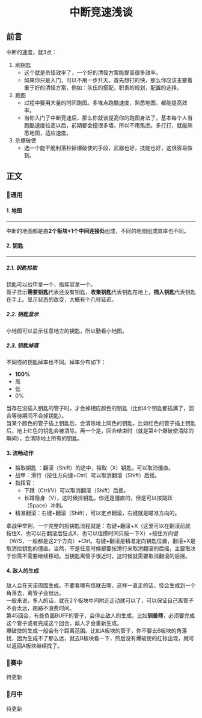 # 		<center>中断竞速浅谈</center>

## 前言

中断的速度，就3点：
1. 刷钥匙
    - 这个就是杀怪效率了，一个好的清怪方案能提高很多效率。
    - 如果你只是入门，可以不用一步升天。首先想打的快，那么你应该主要着重于好的清怪方案，例如：队伍的搭配，职责的规划，配置的选择。
2. 跑图
    - 过程中要用大量的时间跑图。多堆点跑酷速度，熟悉地图，都能提高效率。
    - 当你入门了中断竞速后，那么你就该提高你的跑图身法了。基本每个人当跑酷速度拉高以后，前期都会撞很多墙，所以不用焦虑。多打打，就能熟悉地图，适应速度。
3. 杀爆破使
    - 选一个能干脆利落秒掉爆破使的手段，武器也好，技能也好，这很容易做到。



## 正文

### :lemon:通用

#### 1.   地图

---

中断的地图都是由**2个板块+1个中间连接处**组成，不同的地图组成效率也不同。

#### 2.   钥匙

---

##### 2.1.   钥匙拾取

钥匙可以战甲拿一个，指挥官拿一个。\
管子显示**需要钥匙**代表还没有钥匙，**收集钥匙**代表钥匙在地上，**插入钥匙**代表钥匙在手上。显示状态的改变，大概有个几秒延迟。

##### 2.2.   钥匙显示

小地图可以显示任意地方的钥匙，所以勤看小地图。


##### 2.3.   钥匙掉落

不同怪的钥匙掉率也不同。掉率分布如下：
+ **100%**
+ 高
+ 低
+ 0%

当存在没插入钥匙的管子时，才会掉相应颜色的钥匙（比如4个钥匙都插满了，回合等待期间不会掉钥匙）。\
当某个颜色的管子插上钥匙后，会清除地上同色的钥匙，比如红色的管子插上钥匙后，地上红色的钥匙会被清除。再一个是，回合结束时（就是第4个爆破使清除的瞬间），会清除地上所有的钥匙。

#### 3.  流畅动作

+ 拾取钥匙 ：翻滚（Shift）的途中，拾取（X）钥匙，可以取消僵直。
+ 战甲：滑行（按住方向键+Ctrl）可以取消翻滚（Shift）后摇。
+ 指挥官：
  +  下蹲（Ctrl/V）可以取消翻滚（Shift）后摇。
  +  长蹲隐身（V），这时候捡钥匙，你还是僵直的，但是可以按跳跃（Space）冲刺。
+ 精准翻滚：右键+翻滚（Shift），可以定点翻滚，右键就是瞄准方向的。

拿战甲举例，一个完整的捡钥匙流程就是：右键+翻滚+X（这里可以在翻滚前就按住X，也可以在翻滚后狂点X，也可以估摸时间只按一下X）+按住方向键（W/S，一般都是这2个方向）+Ctrl。右键+翻滚是精准定向钥匙位置，翻滚+X是取消捡钥匙的僵直。当然，不是任意时候都要按滑行来取消翻滚的后摇，主要取决于你需不需要继续移动。当钥匙离管子很近时，这时候就需要取消翻滚的后摇。

#### 4.  敌人的生成

敌人会在天诺周围生成。不要看哪有怪就去哪，这样一直走的话，怪会生成到一个角落去，离管子会很远。\
一般来说，多人的话，就在2个板块中间附近走动就可以了，可以保证自己离管子不会太远，跑路不浪费时间。\
第45回合，有些负面BUFF的管子，会停止敌人的生成。比如**驯兽师**，必须要完成这个管子或者完成这个回合，敌人才会重新生成。\
爆破使的生成一般会有个距离范围。比如A板块的管子，你不要去B板块的角落找，因为生成不了那么远，就去B板块看一下，然后没有爆破使的红标出现，就可以返回A板块继续找了。


### :lemon:赛中

待更新

### :lemon:月中

待更新



